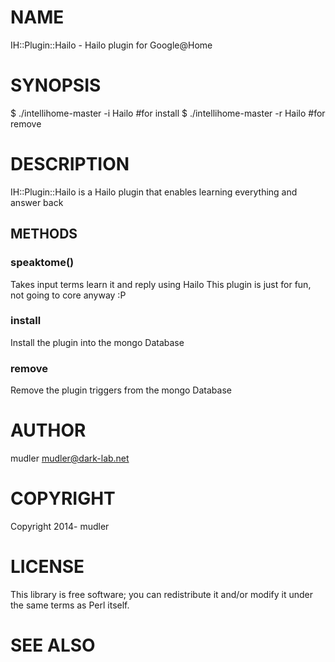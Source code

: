 # NAME

IH::Plugin::Hailo - Hailo plugin for Google@Home

# SYNOPSIS

  $ ./intellihome-master -i Hailo #for install
  $ ./intellihome-master -r Hailo #for remove

# DESCRIPTION

IH::Plugin::Hailo is a Hailo plugin that enables learning everything and answer back


## METHODS

### speaktome()

Takes input terms learn it and reply using Hailo
This plugin is just for fun, not going to core anyway :P

### install
Install the plugin into the mongo Database

### remove
Remove the plugin triggers from the mongo Database

# AUTHOR

mudler <mudler@dark-lab.net>

# COPYRIGHT

Copyright 2014- mudler

# LICENSE

This library is free software; you can redistribute it and/or modify
it under the same terms as Perl itself.

# SEE ALSO
